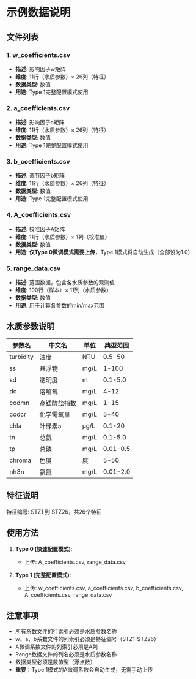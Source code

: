 # 示例数据说明

## 文件列表

### 1. w_coefficients.csv
- **描述**: 影响因子w矩阵
- **维度**: 11行（水质参数）× 26列（特征）
- **数据类型**: 数值
- **用途**: Type 1完整配置模式使用

### 2. a_coefficients.csv
- **描述**: 影响因子a矩阵
- **维度**: 11行（水质参数）× 26列（特征）
- **数据类型**: 数值
- **用途**: Type 1完整配置模式使用

### 3. b_coefficients.csv
- **描述**: 调节因子b矩阵
- **维度**: 11行（水质参数）× 26列（特征）
- **数据类型**: 数值
- **用途**: Type 1完整配置模式使用

### 4. A_coefficients.csv
- **描述**: 校准因子A矩阵
- **维度**: 11行（水质参数）× 1列（校准值）
- **数据类型**: 数值
- **用途**: **仅Type 0微调模式需要上传**，Type 1模式将自动生成（全部设为1.0）

### 5. range_data.csv
- **描述**: 范围数据，包含各水质参数的观测值
- **维度**: 100行（样本）× 11列（水质参数）
- **数据类型**: 数值
- **用途**: 用于计算各参数的min/max范围

## 水质参数说明

| 参数名 | 中文名 | 单位 | 典型范围 |
|-------|--------|------|----------|
| turbidity | 浊度 | NTU | 0.5-50 |
| ss | 悬浮物 | mg/L | 1-100 |
| sd | 透明度 | m | 0.1-5.0 |
| do | 溶解氧 | mg/L | 4-12 |
| codmn | 高锰酸盐指数 | mg/L | 1-15 |
| codcr | 化学需氧量 | mg/L | 5-40 |
| chla | 叶绿素a | μg/L | 0.1-20 |
| tn | 总氮 | mg/L | 0.1-5.0 |
| tp | 总磷 | mg/L | 0.01-0.5 |
| chroma | 色度 | 度 | 5-50 |
| nh3n | 氨氮 | mg/L | 0.01-2.0 |

## 特征说明

特征编号: STZ1 到 STZ26，共26个特征

## 使用方法

1. **Type 0 (快速配置模式)**:
   - 上传: A_coefficients.csv, range_data.csv
   
2. **Type 1 (完整配置模式)**:
   - 上传: w_coefficients.csv, a_coefficients.csv, b_coefficients.csv, A_coefficients.csv, range_data.csv

## 注意事项

- 所有系数文件的行索引必须是水质参数名称
- w、a、b系数文件的列索引必须是特征编号（STZ1-STZ26）
- A微调系数文件的列索引必须是A列
- Range数据文件的列名必须是水质参数名称
- 数据类型必须是数值型（浮点数）
- **重要**：Type 1模式的A微调系数会自动生成，无需手动上传
